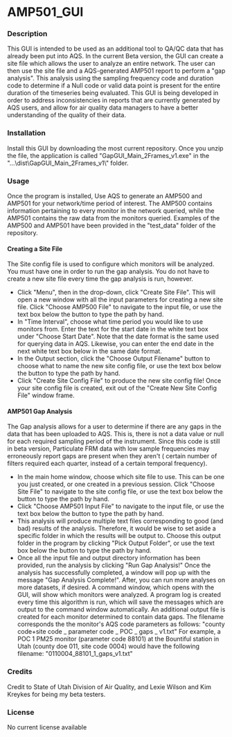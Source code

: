 # AMP501_GUI

### Description

This GUI is intended to be used as an additional tool to QA/QC data that has already been put into AQS. In the current Beta version, the GUI can create a site file which allows the user to analyze an entire network. The user can then use the site file and a AQS-generated AMP501 report to perform a "gap analysis". This analysis using the sampling frequency code and duration code to determine if a Null code or valid data point is present for the entire duration of the timeseries being evaluated. This GUI is being developed in order to address inconsistencies in reports that are currently generated by AQS users, and allow for air quality data managers to have a better understanding of the quality of their data.

### Installation
Install this GUI by downloading the most current repository. Once you unzip the file, the application is called "GapGUI_Main_2Frames_v1.exe" in the "...\dist\GapGUI_Main_2Frames_v1\\" folder.

### Usage
Once the program is installed, Use AQS to generate an AMP500 and AMP501 for your network/time period of interest. The AMP500 contains information pertaining to every monitor in the network queried, while the AMP501 contains the raw data from the monitors queried. Examples of the AMP500 and AMP501 have been provided in the "test_data" folder of the repository.

#### Creating a Site File
The Site config file is used to configure which monitors will be analyzed. You must have one in order to run the gap analysis. You do not have to create a new site file every time the gap analysis is run, however.

* Click "Menu", then in the drop-down, click "Create Site File". This will open a new window with all the input parameters for creating a new site file. Click "Choose AMP500 File" to navigate to the input file, or use the text box below the button to type the path by hand.
* In "Time Interval", choose what time period you would like to use monitors from. Enter the text for the start date in the white text box under "Choose Start Date". Note that the date format is the same used for querying data in AQS. Likewise, you can enter the end date in the next white text box below in the same date format.
* In the Output section, click the "Choose Output Filename" button to choose what to name the new site config file, or use the text box below the button to type the path by hand.
* Click "Create Site Config File" to produce the new site config file! Once your site config file is created, exit out of the "Create New Site Config File" window frame.

#### AMP501 Gap Analysis
The Gap analysis allows for a user to determine if there are any gaps in the data that has been uploaded to AQS. This is, there is not a data value or null for each required sampling period of the instrument. Since this code is still in beta version, Particulate FRM data with low sample frequencies may erroneously report gaps are present when they aren't ( certain number of filters required each quarter, instead of a certain temporal frequency).

* In the main home window, choose which site file to use. This can be one you just created, or one created in a previous session. Click "Choose Site File" to navigate to the site config file, or use the text box below the button to type the path by hand.
* Click "Choose AMP501 Input File" to navigate to the input file, or use the text box below the button to type the path by hand.
* This analysis will produce multiple text files corresponding to good (and bad) results of the analysis. Therefore, it would be wise to set aside a specific folder in which the results will be output to. Choose this output folder in the program by clicking "Pick Output Folder", or use the text box below the button to type the path by hand.
* Once all the input file and output directory information has been provided, run the analysis by clicking "Run Gap Analysis!" Once the analysis has successfully completed, a window will pop up with the message "Gap Analysis Complete!". After, you can run more analyses on more datasets, if desired. A command window, which opens with the GUI, will show which monitors were analyzed. A program log is created every time this algorithm is run, which will save the messages which are output to the command window automatically. An additional output file is created for each monitor determined to contain data gaps. The filename corresponds the the monitor's AQS code parameters as follows: "county code+site code _ parameter code _ POC _ gaps _ v1.txt" For example, a POC 1 PM25 monitor (parameter code 88101) at the Bountiful station in Utah (county doe 011, site code 0004) would have the following filename: "0110004_88101_1_gaps_v1.txt"


### Credits
Credit to State of Utah Division of Air Quality, and Lexie Wilson and Kim Kreykes for being my beta testers. 

### License
No current license available


